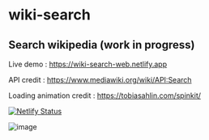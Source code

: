 # wiki-search 

## Search wikipedia (work in progress)

Live demo : https://wiki-search-web.netlify.app 

API credit : https://www.mediawiki.org/wiki/API:Search

Loading animation credit : https://tobiasahlin.com/spinkit/

[![Netlify Status](https://api.netlify.com/api/v1/badges/cc8b779b-8af0-48e3-a98c-3d649988ed51/deploy-status)](https://app.netlify.com/sites/wiki-search-web/deploys)

![image](https://user-images.githubusercontent.com/79618101/146852912-02734903-09da-4760-8e56-d27e1db9468e.png)




